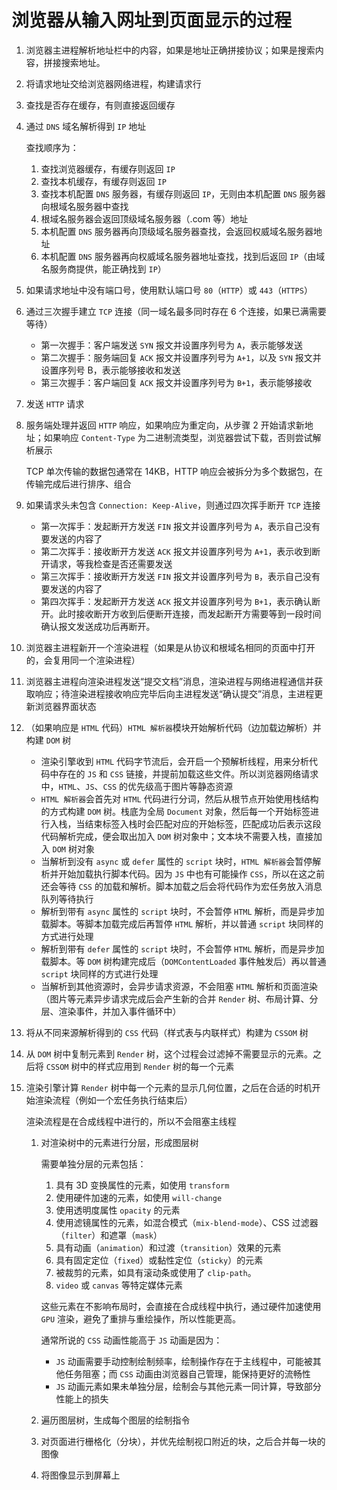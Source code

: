 # 浏览器从输入网址到页面显示的过程

1. 浏览器主进程解析地址栏中的内容，如果是地址正确拼接协议；如果是搜索内容，拼接搜索地址。
2. 将请求地址交给浏览器网络进程，构建请求行
3. 查找是否存在缓存，有则直接返回缓存
4. 通过 `DNS` 域名解析得到 `IP` 地址

   查找顺序为：

   1. 查找浏览器缓存，有缓存则返回 `IP`
   2. 查找本机缓存，有缓存则返回 `IP`
   3. 查找本机配置 `DNS` 服务器，有缓存则返回 `IP`，无则由本机配置 `DNS` 服务器向根域名服务器中查找
   4. 根域名服务器会返回顶级域名服务器（.com 等）地址
   5. 本机配置 `DNS` 服务器再向顶级域名服务器查找，会返回权威域名服务器地址
   6. 本机配置 `DNS` 服务器再向权威域名服务器地址查找，找到后返回 `IP`（由域名服务商提供，能正确找到 `IP`）

5. 如果请求地址中没有端口号，使用默认端口号 `80`（`HTTP`）或 `443`（`HTTPS`）
6. 通过三次握手建立 `TCP` 连接（同一域名最多同时存在 6 个连接，如果已满需要等待）

   - 第一次握手：客户端发送 `SYN` 报文并设置序列号为 `A`，表示能够发送
   - 第二次握手：服务端回复 `ACK` 报文并设置序列号为 `A+1`，以及 `SYN` 报文并设置序列号 B，表示能够接收和发送
   - 第三次握手：客户端回复 `ACK` 报文并设置序列号为 `B+1`，表示能够接收

7. 发送 `HTTP` 请求
8. 服务端处理并返回 `HTTP` 响应，如果响应为重定向，从步骤 2 开始请求新地址；如果响应 `Content-Type` 为二进制流类型，浏览器尝试下载，否则尝试解析展示

   TCP 单次传输的数据包通常在 14KB，HTTP 响应会被拆分为多个数据包，在传输完成后进行排序、组合

9. 如果请求头未包含 `Connection: Keep-Alive`，则通过四次挥手断开 `TCP` 连接

   - 第一次挥手：发起断开方发送 `FIN` 报文并设置序列号为 `A`，表示自己没有要发送的内容了
   - 第二次挥手：接收断开方发送 `ACK` 报文并设置序列号为 `A+1`，表示收到断开请求，等我检查是否还需要发送
   - 第三次挥手：接收断开方发送 `FIN` 报文并设置序列号为 `B`，表示自己没有要发送的内容了
   - 第四次挥手：发起断开方发送 `ACK` 报文并设置序列号为 `B+1`，表示确认断开。此时接收断开方收到后便断开连接，而发起断开方需要等到一段时间确认报文发送成功后再断开。

10. 浏览器主进程新开一个渲染进程（如果是从协议和根域名相同的页面中打开的，会复用同一个渲染进程）
11. 浏览器主进程向渲染进程发送“提交文档”消息，渲染进程与网络进程通信并获取响应；待渲染进程接收响应完毕后向主进程发送“确认提交”消息，主进程更新浏览器界面状态
12. （如果响应是 `HTML` 代码）`HTML 解析器`模块开始解析代码（边加载边解析）并构建 `DOM` 树

    - 渲染引擎收到 `HTML` 代码字节流后，会开启一个预解析线程，用来分析代码中存在的 `JS` 和 `CSS` 链接，并提前加载这些文件。所以浏览器网络请求中，`HTML`、`JS`、`CSS` 的优先级高于图片等静态资源
    - `HTML 解析器`会首先对 `HTML` 代码进行分词，然后从根节点开始使用栈结构的方式构建 `DOM` 树。栈底为全局 `Document` 对象，然后每一个开始标签进行入栈，当结束标签入栈时会匹配对应的开始标签，匹配成功后表示这段代码解析完成，便会取出加入 `DOM` 树对象中；文本块不需要入栈，直接加入 `DOM` 树对象
    - 当解析到没有 `async` 或 `defer` 属性的 `script` 块时，`HTML 解析器`会暂停解析并开始加载执行脚本代码。因为 `JS` 中也有可能操作 `CSS`，所以在这之前还会等待 `CSS` 的加载和解析。脚本加载之后会将代码作为宏任务放入消息队列等待执行
    - 解析到带有 `async` 属性的 `script` 块时，不会暂停 `HTML` 解析，而是异步加载脚本。等脚本加载完成后再暂停 `HTML` 解析，并以普通 `script` 块同样的方式进行处理
    - 解析到带有 `defer` 属性的 `script` 块时，不会暂停 `HTML` 解析，而是异步加载脚本。等 `DOM` 树构建完成后（`DOMContentLoaded` 事件触发后）再以普通 `script` 块同样的方式进行处理
    - 当解析到其他资源时，会异步请求资源，不会阻塞 `HTML` 解析和页面渲染（图片等元素异步请求完成后会产生新的合并 `Render` 树、布局计算、分层、渲染事件，并加入事件循环中）

13. 将从不同来源解析得到的 `CSS` 代码（样式表与内联样式）构建为 `CSSOM` 树
14. 从 `DOM` 树中复制元素到 `Render` 树，这个过程会过滤掉不需要显示的元素。之后将 `CSSOM` 树中的样式应用到 `Render` 树的每一个元素
15. 渲染引擎计算 `Render` 树中每一个元素的显示几何位置，之后在合适的时机开始渲染流程（例如一个宏任务执行结束后）

    渲染流程是在合成线程中进行的，所以不会阻塞主线程

    1. 对渲染树中的元素进行分层，形成图层树

       需要单独分层的元素包括：

       1. 具有 3D 变换属性的元素，如使用 `transform`
       2. 使用硬件加速的元素，如使用 `will-change`
       3. 使用透明度属性 `opacity` 的元素
       4. 使用滤镜属性的元素，如混合模式（`mix-blend-mode`）、CSS 过滤器（`filter`）和遮罩（`mask`）
       5. 具有动画（`animation`）和过渡（`transition`）效果的元素
       6. 具有固定定位（`fixed`）或黏性定位（`sticky`）的元素
       7. 被裁剪的元素，如具有滚动条或使用了 `clip-path`。
       8. `video` 或 `canvas` 等特定媒体元素

       这些元素在不影响布局时，会直接在合成线程中执行，通过硬件加速使用 `GPU` 渲染，避免了重排与重绘操作，所以性能更高。

       通常所说的 `CSS` 动画性能高于 `JS` 动画是因为：

       - `JS` 动画需要手动控制绘制频率，绘制操作存在于主线程中，可能被其他任务阻塞；而 `CSS` 动画由浏览器自己管理，能保持更好的流畅性
       - `JS` 动画元素如果未单独分层，绘制会与其他元素一同计算，导致部分性能上的损失

    2. 遍历图层树，生成每个图层的绘制指令
    3. 对页面进行栅格化（分块），并优先绘制视口附近的块，之后合并每一块的图像
    4. 将图像显示到屏幕上
